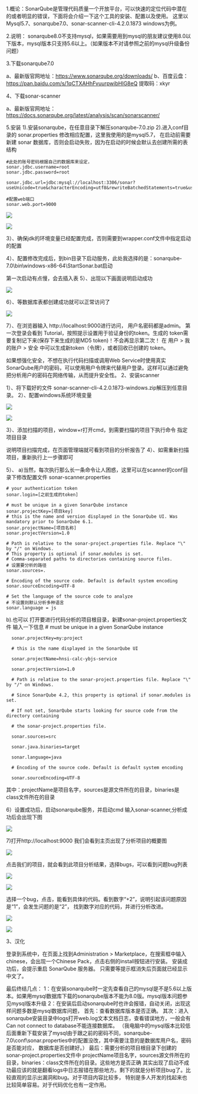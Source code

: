 1.概论：SonarQube是管理代码质量一个开放平台，可以快速的定位代码中潜在的或者明显的错误，下面将会介绍一下这个工具的安装、配置以及使用。
      这里以Mysql5.7、sonarqube7.0、sonar-scanner-cli-4.2.0.1873 windows为例。
      
2.说明： sonarqube8.0不支持mysql，如果需要用到mysql的朋友建议使用8.0以下版本，mysql版本只支持5.6以上。（如果版本不对请参照之前的mysql升级备份问题）

3.下载sonarqube7.0

  a、最新版官网地址：https://www.sonarqube.org/downloads/
  b、百度云盘：https://pan.baidu.com/s/1qCTXAHhFvuurpwibHIG8eQ 提取码：xkyr

4、下载sonar-scanner

  a、最新版官网地址：https://docs.sonarqube.org/latest/analysis/scan/sonarscanner/
 
5.安装
  1).安装sonarqube，在任意目录下解压sonarqube-7.0.zip
  2).进入conf目录的 sonar.properties 修改相应配置，这里我使用的是mysql5.7，
     在启动前需要新建 sonar 数据库，否则会启动失败，因为在启动的时候会默认去创建所需的表结构
      
    #此处的账号密码根据自己的数据库来设定，
    sonar.jdbc.username=root
    sonar.jdbc.password=root
    
    sonar.jdbc.url=jdbc:mysql://localhost:3306/sonar?useUnicode=true&characterEncoding=utf8&rewriteBatchedStatements=true&useConfigs=maxPerformance&useSSL=false
    
    #配置web端口
    sonar.web.port=9000
    
  ![](https://github.com/Huangqianqan/java-/blob/master/photo/sonarqube/01.png)
  
  ![](https://github.com/Huangqianqan/java-/blob/master/photo/sonarqube/02.png)

3）、确保jdk的环境变量已经配置完成，否则需要到wrapper.conf文件中指定启动的配置

4）、配置修改完成后，到bin目录下启动服务，此处我选择的是：sonarqube-7.0\bin\windows-x86-64\StartSonar.bat启动



第一次启动有点慢，会去插入表
5）、出现以下画面说明启动成功

![](https://github.com/Huangqianqan/java-/blob/master/photo/sonarqube/03.png)

6）、等数据库表都创建成功就可以正常访问了

![](https://github.com/Huangqianqan/java-/blob/master/photo/sonarqube/sonarMysql.jpg)

7）、在浏览器输入 http://localhost:9000进行访问，  用户名密码都是admin。
第一次登录会看到 Tutorial，按照提示设置用于验证身份的token。生成的 token需要复制记下来(保存下来生成的是MD5 token)！不会再显示第二次！ 在 用户 > 我的账户 > 安全 中可以生成新token（令牌），或者回收已创建的 token。

如果想强化安全，不想在执行代码扫描或调用Web Service时使用真实SonarQube用户的密码，可以使用用户令牌来代替用户登录。这样可以通过避免把分析用户的密码在网络传输，从而提升安全性。
2、安装scanner

1）、将下载好的文件 sonar-scanner-cli-4.2.0.1873-windows.zip解压到任意目录。
2）、配置windows系统环境变量

![](https://github.com/Huangqianqan/java-/blob/master/photo/sonarqube/05.png)

![](https://github.com/Huangqianqan/java-/blob/master/photo/sonarqube/06.png)

3）、添加扫描的项目，window+r打开cmd，到需要扫描的项目下执行命令
指定项目目录


说明项目扫描完成，在页面管理端就可看到项目的分析报告了
4）、如需重新扫描项目，重新执行上一步骤即可

5）、
  a)当然，每次执行那么长一条命令让人困惑，这里可以在scanner的conf目录下修改配置文件 sonar-scanner.properties

    # your authentication token
    sonar.login=[之前生成的token]

    # must be unique in a given SonarQube instance
    sonar.projectKey=[项目key]
    # this is the name and version displayed in the SonarQube UI. Was mandatory prior to SonarQube 6.1.
    sonar.projectName=[项目名称]
    sonar.projectVersion=1.0

    # Path is relative to the sonar-project.properties file. Replace "\" by "/" on Windows.
    # This property is optional if sonar.modules is set. 
    # Comma-separated paths to directories containing source files.
    # 设置要分析的路径
    sonar.sources=.

    # Encoding of the source code. Default is default system encoding
    sonar.sourceEncoding=UTF-8

    # Set the language of the source code to analyze
    # 不设置则默认分析多种语言
    sonar.language = js

 b).也可以 打开要进行代码分析的项目根目录，新建sonar-project.properties文件
    输入一下信息
      # must be unique in a given SonarQube instance
 
      sonar.projectKey=my:project
 
      # this is the name displayed in the SonarQube UI

      sonar.projectName=hnsi-calc-ybjs-service

      sonar.projectVersion=1.0

      # Path is relative to the sonar-project.properties file. Replace "\" by "/" on Windows.

      # Since SonarQube 4.2, this property is optional if sonar.modules is set.

      # If not set, SonarQube starts looking for source code from the directory containing

      # the sonar-project.properties file.

      sonar.sources=src

      sonar.java.binaries=target

      sonar.language=java

      # Encoding of the source code. Default is default system encoding

      sonar.sourceEncoding=UTF-8
其中：projectName是项目名字，sources是源文件所在的目录，binaries是class文件所在的目录

6）设置成功后，启动sonarqube服务，并启动cmd 输入sonar-scanner,分析成功后会出现下图
  
  ![](https://github.com/Huangqianqan/java-/blob/master/photo/sonarqube/04.jpg)
  
7)打开http://localhost:9000  我们会看到主页出现了分析项目的概要图  
  
![](https://github.com/Huangqianqan/java-/blob/master/photo/sonarqube/bug.jpg)

     
点击我们的项目，就会看到此项目分析结果，选择bugs，可以看到问题bug列表
      
![](https://github.com/Huangqianqan/java-/blob/master/photo/sonarqube/bug1.jpg)
     
![](https://github.com/Huangqianqan/java-/blob/master/photo/sonarqube/bug0.jpg)
      
选择一个bug，点击，能看到具体的代码。看到数字“+2”，说明引起该问题原因是“1”，会发生问题的是“2”，
找到数字对应的代码，并进行分析改进。
     
![](https://github.com/Huangqianqan/java-/blob/master/photo/sonarqube/bug2.jpg)
      
![](https://github.com/Huangqianqan/java-/blob/master/photo/sonarqube/bug3.jpg)
      
3、汉化

登录到系统中，在页面上找到Administration > Marketplace，在搜索框中输入chinese，会出现一个Chinese Pack，点击右侧的install按钮进行安装。
安装成功后，会提示重启 SonarQube 服务器。
只需要等提示框消失后页面就已经显示中文了。

    
  最后终结几点：
    1：在安装sonarqube时一定先查看自己的mysql是不是5.6以上版本。如果用mysql数据库下载的sonarqube版本不能为8.0版。mysql版本问题参见mysql版本升级
    2：在安装后启动sonarqube时也许会报错，自动关闭，出现这样问题多数是mysql数据库问题，
        首先：查看数据库版本是否正确。
        其次：进入sonarqube安装目录中logs打开web.log文本文档日志，查看错误地方，一般会有Can not connect to database不能连接数据库。
        （我电脑中的mysql版本比较低后面重新下载安装了mysql由于跟之前的密码不同，sonarqube-7.0\conf\sonar.properties中的配置没改，其中需要注意的是数据库用户名，密码是否能对应，
          数据库是否创建好。）
        最后：需要分析的项目根目录下创建的sonar-project.properties文件中 projectName项目名字，sources源文件所在的目录，binaries：class文件所在的目录。这些地方是否正确
        其实出现了启动不成功最应该的就是翻看logs中日志报错在那些地方。剩下的就是分析项目bug了。比较直观的显示出漏洞和bug。对于项目内容比较多，
        特别是多人开发的找起来也比较简单容易。对于代码优化也有一定作用。
   
